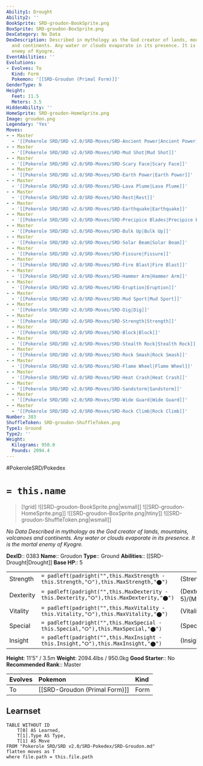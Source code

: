 ```yaml
---
Ability1: Drought
Ability2: ''
BookSprite: SRD-groudon-BookSprite.png
BoxSprite: SRD-groudon-BoxSprite.png
DexCategory: No Data
DexDescription: Described in mythology as the God creator of lands, mountains, volcanoes
  and continents. Any water or clouds evaporate in its presence. It is the mortal
  enemy of Kyogre.
EventAbilities: ''
Evolutions:
- Evolves: To
  Kind: Form
  Pokemon: '[[SRD-Groudon (Primal Form)]]'
GenderType: N
Height:
  Feet: 11.5
  Meters: 3.5
HiddenAbility: ''
HomeSprite: SRD-groudon-HomeSprite.png
Image: groudon.png
Legendary: 'Yes'
Moves:
- - Master
  - '[[Pokerole SRD/SRD v2.0/SRD-Moves/SRD-Ancient Power|Ancient Power]]'
- - Master
  - '[[Pokerole SRD/SRD v2.0/SRD-Moves/SRD-Mud Shot|Mud Shot]]'
- - Master
  - '[[Pokerole SRD/SRD v2.0/SRD-Moves/SRD-Scary Face|Scary Face]]'
- - Master
  - '[[Pokerole SRD/SRD v2.0/SRD-Moves/SRD-Earth Power|Earth Power]]'
- - Master
  - '[[Pokerole SRD/SRD v2.0/SRD-Moves/SRD-Lava Plume|Lava Plume]]'
- - Master
  - '[[Pokerole SRD/SRD v2.0/SRD-Moves/SRD-Rest|Rest]]'
- - Master
  - '[[Pokerole SRD/SRD v2.0/SRD-Moves/SRD-Earthquake|Earthquake]]'
- - Master
  - '[[Pokerole SRD/SRD v2.0/SRD-Moves/SRD-Precipice Blades|Precipice Blades]]'
- - Master
  - '[[Pokerole SRD/SRD v2.0/SRD-Moves/SRD-Bulk Up|Bulk Up]]'
- - Master
  - '[[Pokerole SRD/SRD v2.0/SRD-Moves/SRD-Solar Beam|Solar Beam]]'
- - Master
  - '[[Pokerole SRD/SRD v2.0/SRD-Moves/SRD-Fissure|Fissure]]'
- - Master
  - '[[Pokerole SRD/SRD v2.0/SRD-Moves/SRD-Fire Blast|Fire Blast]]'
- - Master
  - '[[Pokerole SRD/SRD v2.0/SRD-Moves/SRD-Hammer Arm|Hammer Arm]]'
- - Master
  - '[[Pokerole SRD/SRD v2.0/SRD-Moves/SRD-Eruption|Eruption]]'
- - Master
  - '[[Pokerole SRD/SRD v2.0/SRD-Moves/SRD-Mud Sport|Mud Sport]]'
- - Master
  - '[[Pokerole SRD/SRD v2.0/SRD-Moves/SRD-Dig|Dig]]'
- - Master
  - '[[Pokerole SRD/SRD v2.0/SRD-Moves/SRD-Strength|Strength]]'
- - Master
  - '[[Pokerole SRD/SRD v2.0/SRD-Moves/SRD-Block|Block]]'
- - Master
  - '[[Pokerole SRD/SRD v2.0/SRD-Moves/SRD-Stealth Rock|Stealth Rock]]'
- - Master
  - '[[Pokerole SRD/SRD v2.0/SRD-Moves/SRD-Rock Smash|Rock Smash]]'
- - Master
  - '[[Pokerole SRD/SRD v2.0/SRD-Moves/SRD-Flame Wheel|Flame Wheel]]'
- - Master
  - '[[Pokerole SRD/SRD v2.0/SRD-Moves/SRD-Heat Crash|Heat Crash]]'
- - Master
  - '[[Pokerole SRD/SRD v2.0/SRD-Moves/SRD-Sandstorm|Sandstorm]]'
- - Master
  - '[[Pokerole SRD/SRD v2.0/SRD-Moves/SRD-Wide Guard|Wide Guard]]'
- - Master
  - '[[Pokerole SRD/SRD v2.0/SRD-Moves/SRD-Rock Climb|Rock Climb]]'
Number: 383
ShuffleToken: SRD-groudon-ShuffleToken.png
Type1: Ground
Type2: ''
Weight:
  Kilograms: 950.0
  Pounds: 2094.4
---
```


#PokeroleSRD/Pokedex

# `= this.name`

> [!grid]
> ![[SRD-groudon-BookSprite.png|wsmall]]
> ![[SRD-groudon-HomeSprite.png]]
> ![[SRD-groudon-BoxSprite.png|htiny]]
> ![[SRD-groudon-ShuffleToken.png|wsmall]]


*No Data*
*Described in mythology as the God creator of lands, mountains, volcanoes and continents. Any water or clouds evaporate in its presence. It is the mortal enemy of Kyogre.*

**DexID**:: 0383
**Name**:: Groudon
**Type**:: Ground
**Abilities**:: [[SRD-Drought|Drought]]
**Base HP**:: 5

|           |                                                                                        |                                          |
| --------- | -------------------------------------------------------------------------------------- | ---------------------------------------- |
| Strength  | `= padleft(padright("",this.MaxStrength - this.Strength,"⭘"),this.MaxStrength,"⬤")`    | (Strength::8)/(MaxStrength::8)   |
| Dexterity | `= padleft(padright("",this.MaxDexterity - this.Dexterity,"⭘"),this.MaxDexterity,"⬤")` | (Dexterity:: 5)/(MaxDexterity::5) |
| Vitality  | `= padleft(padright("",this.MaxVitality - this.Vitality,"⭘"),this.MaxVitality,"⬤")`    | (Vitality::7)/(MaxVitality::7)   |
| Special   | `= padleft(padright("",this.MaxSpecial - this.Special,"⭘"),this.MaxSpecial,"⬤")`       | (Special::6)/(MaxSpecial::6)     |
| Insight   | `= padleft(padright("",this.MaxInsight - this.Insight,"⭘"),this.MaxInsight,"⬤")`       | (Insight::5)/(MaxInsight::5)     |

**Height**: 11'5" / 3.5m
**Weight**: 2094.4lbs / 950.0kg
**Good Starter**:: No
**Recommended Rank**:: Master

| Evolves   | Pokemon                       | Kind   |
|:----------|:------------------------------|:-------|
| To        | [[SRD-Groudon (Primal Form)]] | Form   |

## Learnset

```dataview
TABLE WITHOUT ID
    T[0] AS Learned,
    T[1].Type AS Type,
    T[1] AS Move
FROM "Pokerole SRD/SRD v2.0/SRD-Pokedex/SRD-Groudon.md"
flatten moves as T
where file.path = this.file.path
```
